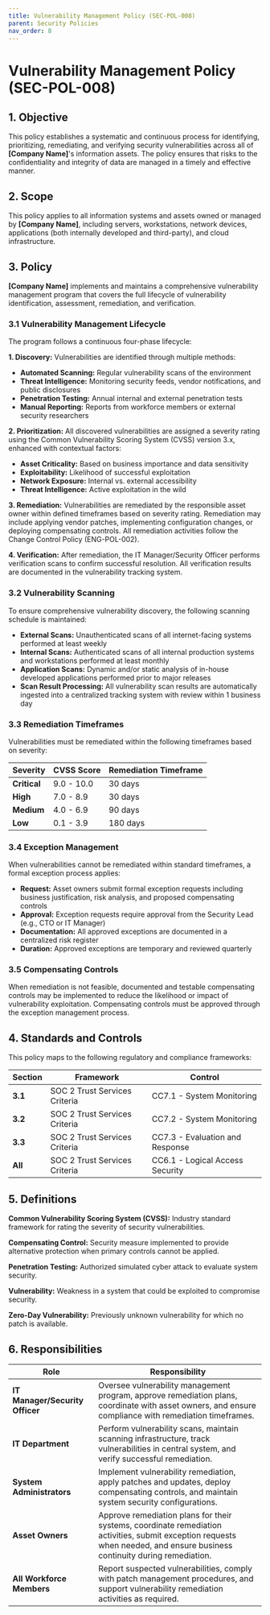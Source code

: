 ```yaml
---
title: Vulnerability Management Policy (SEC-POL-008)
parent: Security Policies
nav_order: 8
---
```


# Vulnerability Management Policy (SEC-POL-008)

## 1. Objective

This policy establishes a systematic and continuous process for identifying, prioritizing, remediating, and verifying security vulnerabilities across all of **[Company Name]**'s information assets. The policy ensures that risks to the confidentiality and integrity of data are managed in a timely and effective manner.

## 2. Scope

This policy applies to all information systems and assets owned or managed by **[Company Name]**, including servers, workstations, network devices, applications (both internally developed and third-party), and cloud infrastructure.

## 3. Policy

**[Company Name]** implements and maintains a comprehensive vulnerability management program that covers the full lifecycle of vulnerability identification, assessment, remediation, and verification.

### 3.1 Vulnerability Management Lifecycle

The program follows a continuous four-phase lifecycle:

**1. Discovery:** Vulnerabilities are identified through multiple methods:
- **Automated Scanning:** Regular vulnerability scans of the environment
- **Threat Intelligence:** Monitoring security feeds, vendor notifications, and public disclosures  
- **Penetration Testing:** Annual internal and external penetration tests
- **Manual Reporting:** Reports from workforce members or external security researchers

**2. Prioritization:** All discovered vulnerabilities are assigned a severity rating using the Common Vulnerability Scoring System (CVSS) version 3.x, enhanced with contextual factors:
- **Asset Criticality:** Based on business importance and data sensitivity
- **Exploitability:** Likelihood of successful exploitation
- **Network Exposure:** Internal vs. external accessibility
- **Threat Intelligence:** Active exploitation in the wild

**3. Remediation:** Vulnerabilities are remediated by the responsible asset owner within defined timeframes based on severity rating. Remediation may include applying vendor patches, implementing configuration changes, or deploying compensating controls. All remediation activities follow the Change Control Policy (ENG-POL-002).

**4. Verification:** After remediation, the IT Manager/Security Officer performs verification scans to confirm successful resolution. All verification results are documented in the vulnerability tracking system.

### 3.2 Vulnerability Scanning

To ensure comprehensive vulnerability discovery, the following scanning schedule is maintained:

- **External Scans:** Unauthenticated scans of all internet-facing systems performed at least weekly
- **Internal Scans:** Authenticated scans of all internal production systems and workstations performed at least monthly  
- **Application Scans:** Dynamic and/or static analysis of in-house developed applications performed prior to major releases
- **Scan Result Processing:** All vulnerability scan results are automatically ingested into a centralized tracking system with review within 1 business day

### 3.3 Remediation Timeframes

Vulnerabilities must be remediated within the following timeframes based on severity:

|**Severity**|**CVSS Score**|**Remediation Timeframe**|
|---|---|---|
|**Critical**|9.0 - 10.0|30 days|
|**High**|7.0 - 8.9|30 days|
|**Medium**|4.0 - 6.9|90 days|
|**Low**|0.1 - 3.9|180 days|

### 3.4 Exception Management

When vulnerabilities cannot be remediated within standard timeframes, a formal exception process applies:

- **Request:** Asset owners submit formal exception requests including business justification, risk analysis, and proposed compensating controls
- **Approval:** Exception requests require approval from the Security Lead (e.g., CTO or IT Manager)
- **Documentation:** All approved exceptions are documented in a centralized risk register
- **Duration:** Approved exceptions are temporary and reviewed quarterly

### 3.5 Compensating Controls

When remediation is not feasible, documented and testable compensating controls may be implemented to reduce the likelihood or impact of vulnerability exploitation. Compensating controls must be approved through the exception management process.

## 4. Standards and Controls

This policy maps to the following regulatory and compliance frameworks:

|**Section**|**Framework**|**Control**|
|---|---|---|
|**3.1**|SOC 2 Trust Services Criteria|CC7.1 - System Monitoring|
|**3.2**|SOC 2 Trust Services Criteria|CC7.2 - System Monitoring|  
|**3.3**|SOC 2 Trust Services Criteria|CC7.3 - Evaluation and Response|
|**All**|SOC 2 Trust Services Criteria|CC6.1 - Logical Access Security|

## 5. Definitions

**Common Vulnerability Scoring System (CVSS):** Industry standard framework for rating the severity of security vulnerabilities.

**Compensating Control:** Security measure implemented to provide alternative protection when primary controls cannot be applied.

**Penetration Testing:** Authorized simulated cyber attack to evaluate system security.

**Vulnerability:** Weakness in a system that could be exploited to compromise security.

**Zero-Day Vulnerability:** Previously unknown vulnerability for which no patch is available.

## 6. Responsibilities

|**Role**|**Responsibility**|
|---|---|
|**IT Manager/Security Officer**|Oversee vulnerability management program, approve remediation plans, coordinate with asset owners, and ensure compliance with remediation timeframes.|
|**IT Department**|Perform vulnerability scans, maintain scanning infrastructure, track vulnerabilities in central system, and verify successful remediation.|
|**System Administrators**|Implement vulnerability remediation, apply patches and updates, deploy compensating controls, and maintain system security configurations.|
|**Asset Owners**|Approve remediation plans for their systems, coordinate remediation activities, submit exception requests when needed, and ensure business continuity during remediation.|
|**All Workforce Members**|Report suspected vulnerabilities, comply with patch management procedures, and support vulnerability remediation activities as required.|
